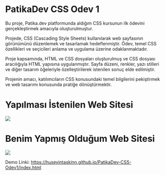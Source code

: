 # PatikaDev CSS Odev 1

Bu proje, Patika.dev platformunda aldığım CSS kursunun ilk ödevini gerçekleştirmek amacıyla oluşturulmuştur.

Projede, CSS (Cascading Style Sheets) kullanılarak web sayfasının görünümünü düzenlemek ve tasarlamak hedeflenmiştir. Ödev, temel CSS özellikleri ve seçicileri anlama ve uygulama üzerine odaklanmaktadır.

Proje kapsamında, HTML ve CSS dosyaları oluşturulmuş ve CSS dosyası aracılığıyla HTML yapısına uygulanmıştır. Sayfa düzeni, renkler, yazı stilleri ve diğer tasarım öğeleriyle özelleştirilerek istenilen sonuç elde edilmiştir.

Projenin amacı, katılımcıların CSS konusundaki temel bilgilerini pekiştirmek ve web tasarımı konusunda pratiğe dönüştürmektir.

# Yapılması İstenilen Web Sitesi

<img src="https://raw.githubusercontent.com/Kodluyoruz/taskforce/main/css/odev1/figures/webpage.gif"/>

# Benim Yapmış Olduğum Web Sitesi

<img src="https://s12.gifyu.com/images/SW2Bl.gif"/>

Demo Linki: https://huseyintaskinn.github.io/PatikaDev-CSS-Odev1/index.html
